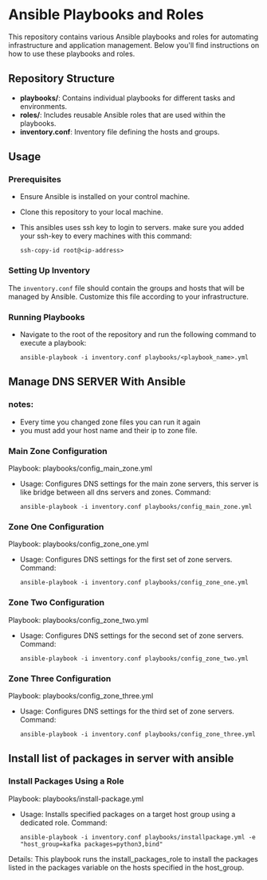 # Ansible Playbooks and Roles

This repository contains various Ansible playbooks and roles for automating infrastructure and application management. Below you'll find instructions on how to use these playbooks and roles.

## Repository Structure

- **playbooks/**: Contains individual playbooks for different tasks and environments.
- **roles/**: Includes reusable Ansible roles that are used within the playbooks.
- **inventory.conf**: Inventory file defining the hosts and groups.

## Usage

### Prerequisites

- Ensure Ansible is installed on your control machine.
- Clone this repository to your local machine.
- This ansibles uses ssh key to login to servers. make sure you added your ssh-key to every machines with this command:
    
    ``` 
    ssh-copy-id root@<ip-address>
    ```
### Setting Up Inventory

The `inventory.conf` file should contain the groups and hosts that will be managed by Ansible. Customize this file according to your infrastructure.

### Running Playbooks

- Navigate to the root of the repository and run the following command to execute a playbook:

    ``` 
    ansible-playbook -i inventory.conf playbooks/<playbook_name>.yml
    ```




## Manage DNS SERVER With Ansible

### notes:
- Every time you changed zone files you can run it again
- you must add your host name and their ip to zone file. 

### Main Zone Configuration
    
Playbook: playbooks/config_main_zone.yml
    
- Usage: Configures DNS settings for the main zone servers, this server is like bridge between all dns servers and zones.
    Command:

    ```
    ansible-playbook -i inventory.conf playbooks/config_main_zone.yml
    ```

### Zone One Configuration

Playbook: playbooks/config_zone_one.yml
- Usage: Configures DNS settings for the first set of zone servers.
    Command:

    ```
    ansible-playbook -i inventory.conf playbooks/config_zone_one.yml
    ```

### Zone Two Configuration

Playbook: playbooks/config_zone_two.yml
- Usage: Configures DNS settings for the second set of zone servers.
    Command:

    ```
    ansible-playbook -i inventory.conf playbooks/config_zone_two.yml
    ```

### Zone Three Configuration

Playbook: playbooks/config_zone_three.yml
- Usage: Configures DNS settings for the third set of zone servers.
    Command:

    ```
    ansible-playbook -i inventory.conf playbooks/config_zone_three.yml
    ```


## Install list of packages in server with ansible 

### Install Packages Using a Role

Playbook: playbooks/install-package.yml
- Usage: Installs specified packages on a target host group using a dedicated role.
    Command:

    ```
    ansible-playbook -i inventory.conf playbooks/installpackage.yml -e "host_group=kafka packages=python3,bind"
    ```

Details: This playbook runs the install_packages_role to install the packages listed in the packages variable on the hosts specified in the host_group.